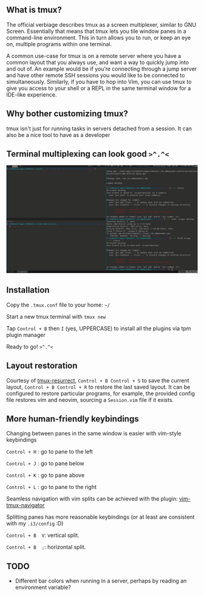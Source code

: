## What is tmux?
The official verbiage describes tmux as a screen multiplexer, similar to GNU Screen. Essentially that means that tmux lets you tile window panes in a command-line environment. This in turn allows you to run, or keep an eye on, multiple programs within one terminal.

A common use-case for tmux is on a remote server where you have a common layout that you always use, and want a way to quickly jump into and out of. An example would be if you’re connecting through a jump server and have other remote SSH sessions you would like to be connected to simultaneously. Similarly, if you have to hop into Vim, you can use tmux to give you access to your shell or a REPL in the same terminal window for a IDE-like experience.

## Why bother customizing tmux?
tmux isn't just for running tasks in servers detached from a session.
It can also be a nice tool to have as a developer

## Terminal multiplexing can look good `>^.^<`
![](https://github.com/LeonardoManzella/tmux-config/blob/master/tmux-image.png?raw=true)


## Installation
Copy the `.tmux.conf` file to your home: `~/`

Start a new tmux terminal with `tmux new`

Tap `Control + B` then `I` (yes, UPPERCASE) to install all the plugins via tpm plugin manager

Ready to go!  `>^.^<`


## Layout restoration
Courtesy of [tmux-resurrect](https://github.com/tmux-plugins/tmux-resurrect), `Control + B Control + S` to save the current layout, 
`Control + B Control + R` to restore the last saved layout.
It can be configured to restore particular programs, for example, the provided config file restores vim and neovim, sourcing a `Session.vim` file if it exists.




## More human-friendly keybindings
Changing between panes in the same window is easier with vim-style keybindings

`Control + H` : go to pane to the left

`Control + J` : go to pane below

`Control + K` : go to pane above

`Control + L` : go to pane to the right

Seamless navigation with vim splits can be achieved with the plugin: [vim-tmux-navigator](https://github.com/christoomey/vim-tmux-navigator)

Splitting panes has more reasonable keybindings (or at least are consistent with my `.i3/config` :D)

`Control + B  V`: vertical split.

`Control + B  ;`: horizontal split.

## TODO
* Different bar colors when running in a server, perhaps by reading an environment variable?

